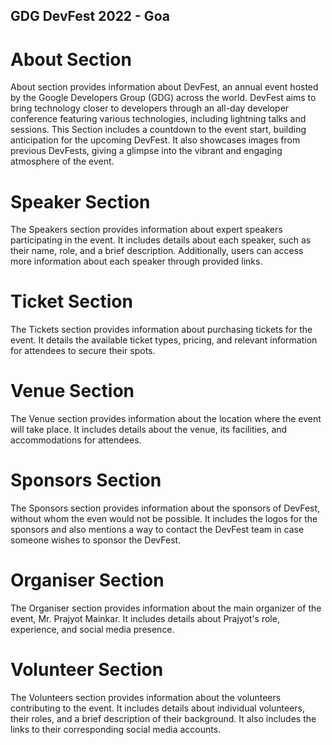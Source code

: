 ## GDG DevFest 2022 - Goa

# About Section
About section provides information about DevFest, an annual event hosted by the Google Developers Group (GDG) across
the world. DevFest aims to bring technology closer to developers through an all-day developer conference featuring
various technologies, including lightning talks and sessions.
This Section includes a countdown to the event start, building anticipation for the upcoming DevFest.
It also showcases images from previous DevFests, giving a glimpse into the vibrant and engaging atmosphere of the event.

# Speaker Section
The Speakers section provides information about expert speakers participating in the event.
It includes details about each speaker, such as their name, role, and a brief description.
Additionally, users can access more information about each speaker through provided links.

# Ticket Section
The Tickets section provides information about purchasing tickets for the event.
It details the available ticket types, pricing, and relevant information for attendees to secure their spots.

# Venue Section
The Venue section provides information about the location where the event will take place.
It includes details about the venue, its facilities, and accommodations for attendees.

# Sponsors Section
The Sponsors section provides information about the sponsors of DevFest, without whom the even would not be possible.
It includes the logos for the sponsors and also mentions a way to contact the DevFest team in case someone wishes to sponsor the DevFest.

# Organiser Section
The Organiser section provides information about the main organizer of the event, Mr. Prajyot Mainkar.
It includes details about Prajyot's role, experience, and social media presence.

# Volunteer Section
The Volunteers section provides information about the volunteers contributing to the event.
It includes details about individual volunteers, their roles, and a brief description of their background.
It also includes the links to their corresponding social media accounts.